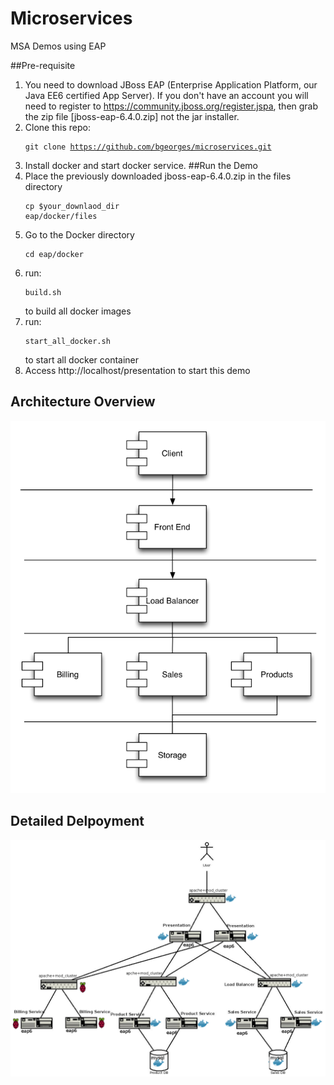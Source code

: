 # Microservices 
MSA Demos using EAP

##Pre-requisite
1. You need to download JBoss EAP (Enterprise Application Platform, our Java EE6 certified App Server). If you don't have an account you will need to register to https://community.jboss.org/register.jspa, then grab the zip file [jboss-eap-6.4.0.zip] not the jar installer.
2. Clone this repo:<pre><code>git clone https://github.com/bgeorges/microservices.git</pre></code>
3. Install docker and start docker service.
##Run the Demo
1. Place the previously downloaded jboss-eap-6.4.0.zip in the files directory <pre><code>cp $your_downlaod_dir eap/docker/files</pre></code>
2. Go to the Docker directory<pre><code>cd eap/docker</pre></code>
3. run: <pre><code>build.sh</pre></code> to build all docker images
4. run: <pre><code>start_all_docker.sh</pre></code> to start all docker container
5. Access http://localhost/presentation to start this demo

## Architecture Overview

![Architecture Overview](images/demo_architecture.png)


## Detailed Delpoyment  

![Delpoyment Diagram](images/deployment-diagram.png)

